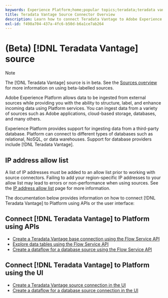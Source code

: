 ```yaml
---
keywords: Experience Platform;home;popular topics;teradata;teradata vantage
title: Teradata Vantage Source Connector Overview
description: Learn how to connect Teradata Vantage to Adobe Experience Platform using APIs or the user interface.
exl-id: f498a704-437a-4fc6-b50d-b6a1ce7ab264
---
```

# (Beta) [!DNL Teradata Vantage] source

>[!NOTE]
>
>The [!DNL Teradata Vantage] source is in beta. See the [Sources overview](../../home.md#terms-and-conditions) for more information on using beta-labelled sources.

Adobe Experience Platform allows data to be ingested from external sources while providing you with the ability to structure, label, and enhance incoming data using Platform services. You can ingest data from a variety of sources such as Adobe applications, cloud-based storage, databases, and many others.

Experience Platform provides support for ingesting data from a third-party database. Platform can connect to different types of databases such as relational, NoSQL, or data warehouses. Support for database providers include [!DNL Teradata Vantage].

## IP address allow list

A list of IP addresses must be added to an allow list prior to working with source connectors. Failing to add your region-specific IP addresses to your allow list may lead to errors or non-performance when using sources. See the [IP address allow list](../../ip-address-allow-list.md) page for more information.

The documentation below provides information on how to connect [!DNL Teradata Vantage] to Platform using APIs or the user interface:

## Connect [!DNL Teradata Vantage] to Platform using APIs

- [Create a Teradata Vantage base connection using the Flow Service API](../../tutorials/api/create/databases/teradata-vantage.md)
- [Explore data tables using the Flow Service API](../../tutorials/api/explore/tabular.md)
- [Create a dataflow for a database source using the Flow Service API](../../tutorials/api/collect/database-nosql.md)

## Connect [!DNL Teradata Vantage] to Platform using the UI

- [Create a Teradata Vantage source connection in the UI](../../tutorials/ui/create/databases/teradata-vantage.md)
- [Create a dataflow for a database source connection in the UI](../../tutorials/ui/dataflow/databases.md)

